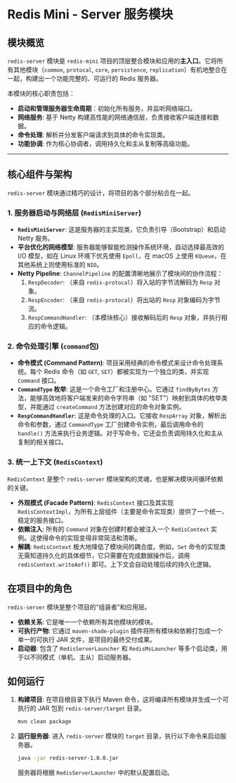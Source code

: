 # Redis Mini - Server 服务模块

## 模块概览

`redis-server` 模块是 `redis-mini` 项目的顶层整合模块和应用的**主入口**。它将所有其他模块（`common`, `protocal`, `core`, `persistence`, `replication`）有机地整合在一起，构建出一个功能完整的、可运行的 Redis 服务器。

本模块的核心职责包括：
* **启动和管理服务器生命周期**：初始化所有服务，并监听网络端口。
* **网络服务**: 基于 Netty 构建高性能的网络通信层，负责接收客户端连接和数据。
* **命令处理**: 解析并分发客户端请求到具体的命令实现类。
* **功能协调**: 作为核心协调者，调用持久化和主从复制等高级功能。

---

## 核心组件与架构

`redis-server` 模块通过精巧的设计，将项目的各个部分粘合在一起。

### 1. 服务器启动与网络层 (`RedisMiniServer`)

* **`RedisMiniServer`**: 这是服务器的主实现类，它负责引导（Bootstrap）和启动 Netty 服务。
* **平台优化的网络模型**: 服务器能够智能检测操作系统环境，自动选择最高效的 I/O 模型，如在 Linux 环境下优先使用 `Epoll`，在 macOS 上使用 `KQueue`，在其他系统上则使用标准的 `NIO`。
* **Netty Pipeline**: `ChannelPipeline` 的配置清晰地展示了模块间的协作流程：
    1.  `RespDecoder`: （来自 `redis-protocal`）将入站的字节流解码为 `Resp` 对象。
    2.  `RespEncoder`: （来自 `redis-protocal`）将出站的 `Resp` 对象编码为字节流。
    3.  `RespCommandHandler`: （本模块核心）接收解码后的 `Resp` 对象，并执行相应的命令逻辑。

### 2. 命令处理引擎 (`command`包)

* **命令模式 (Command Pattern)**: 项目采用经典的命令模式来设计命令处理系统。每个 Redis 命令（如 `GET`, `SET`）都被实现为一个独立的类，并实现 `Command` 接口。
* **`CommandType` 枚举**: 这是一个命令工厂和注册中心。它通过 `findByBytes` 方法，能够高效地将客户端发来的命令字符串（如 "SET"）映射到具体的枚举类型，并能通过 `createCommand` 方法创建对应的命令对象实例。
* **`RespCommandHandler`**: 这是命令处理的入口。它接收 `RespArray` 对象，解析出命令和参数，通过 `CommandType` 工厂创建命令实例，最后调用命令的 `handle()` 方法来执行业务逻辑。对于写命令，它还会负责调用持久化和主从复制的相关接口。

### 3. 统一上下文 (`RedisContext`)

`RedisContext` 是整个 `redis-server` 模块架构的灵魂，也是解决模块间循环依赖的关键。

* **外观模式 (Facade Pattern)**: `RedisContext` 接口及其实现 `RedisContextImpl`，为所有上层组件（主要是命令实现类）提供了一个统一、稳定的服务接口。
* **依赖注入**: 所有的 `Command` 对象在创建时都会被注入一个 `RedisContext` 实例。这使得命令的实现变得非常简洁和清晰。
* **解耦**: `RedisContext` 极大地降低了模块间的耦合度。例如，`Set` 命令的实现类无需知道持久化的具体细节，它只需要在完成数据操作后，调用 `redisContext.writeAof()` 即可。上下文会自动处理后续的持久化逻辑。

## 在项目中的角色

`redis-server` 模块是整个项目的“组装者”和应用层。

* **依赖关系**: 它是唯一一个依赖所有其他模块的模块。
* **可执行产物**: 它通过 `maven-shade-plugin` 插件将所有模块和依赖打包成一个单一的可执行 JAR 文件，是项目的最终交付成果。
* **启动器**: 包含了 `RedisServerLauncher` 和 `RedisMsLauncher` 等多个启动类，用于以不同模式（单机、主从）启动服务器。

## 如何运行

1.  **构建项目**:
    在项目根目录下执行 Maven 命令，这将编译所有模块并生成一个可执行的 JAR 包到 `redis-server/target` 目录。

    ```bash
    mvn clean package
    ```

2.  **运行服务器**:
    进入 `redis-server` 模块的 `target` 目录，执行以下命令来启动服务器。

    ```bash
    java -jar redis-server-1.0.0.jar
    ```

    服务器将根据 `RedisServerLauncher` 中的默认配置启动。